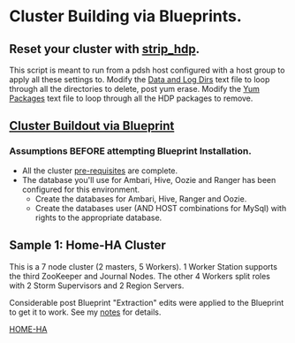 # Cluster Building via Blueprints.

## Reset your cluster with [strip_hdp](strip_hdp).

This script is meant to run from a pdsh host configured with a host group to apply all these settings to.  Modify the [Data and Log Dirs](./strip_hdp/data_log_dirs.txt) text file to loop through all the directories to delete, post yum erase.  Modify the [Yum Packages](./strip_hdp/yum_packages.txt) text file to loop through all the HDP packages to remove.

## [Cluster Buildout via Blueprint](cluster_via_blueprint.sh)

### Assumptions BEFORE attempting Blueprint Installation.

- All the cluster [pre-requisites](http://docs.hortonworks.com/HDPDocuments/Ambari-2.0.0.0/Ambari_Doc_Suite/index.html#Item2) are complete.
- The database you'll use for Ambari, Hive, Oozie and Ranger has been configured for this environment.
    - Create the databases for Ambari, Hive, Ranger and Oozie.
    - Create the databases user (AND HOST combinations for MySql) with rights to the appropriate database.

## Sample 1: Home-HA Cluster

This is a 7 node cluster (2 masters, 5 Workers).  1 Worker Station supports the third ZooKeeper and Journal Nodes.  The other 4 Workers split roles with 2 Storm Supervisors and 2 Region Servers.

Considerable post Blueprint "Extraction" edits were applied to the Blueprint to get it to work.  See my [notes](./home-ha/README.md) for details.

[HOME-HA](./home-ha)

